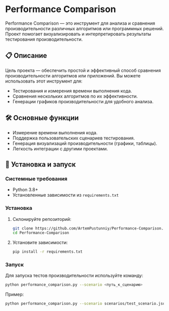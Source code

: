 # Performance Comparison

Performance Comparison — это инструмент для анализа и сравнения производительности различных алгоритмов или программных решений. Проект помогает визуализировать и интерпретировать результаты тестирования производительности.

## 📋 Описание

Цель проекта — обеспечить простой и эффективный способ сравнения производительности алгоритмов или приложений. Вы можете использовать этот инструмент для:

- Тестирования и измерения времени выполнения кода.
- Сравнения нескольких алгоритмов по их эффективности.
- Генерации графиков производительности для удобного анализа.

## 🛠️ Основные функции

- Измерение времени выполнения кода.
- Поддержка пользовательских сценариев тестирования.
- Генерация визуализаций производительности (графики, таблицы).
- Легкость интеграции с другими проектами.

## 🚀 Установка и запуск

### Системные требования
- Python 3.8+
- Установленные зависимости из `requirements.txt`

### Установка
1. Склонируйте репозиторий:
   ```bash
   git clone https://github.com/ArtemPustunniy/Performance-Comparison.git
   cd Performance-Comparison
   ```

2. Установите зависимости:
   ```bash
   pip install -r requirements.txt
   ```

### Запуск
Для запуска тестов производительности используйте команду:
```bash
python performance_comparison.py --scenario <путь_к_сценарию>
```

Пример:
```bash
python performance_comparison.py --scenario scenarios/test_scenario.json
```

